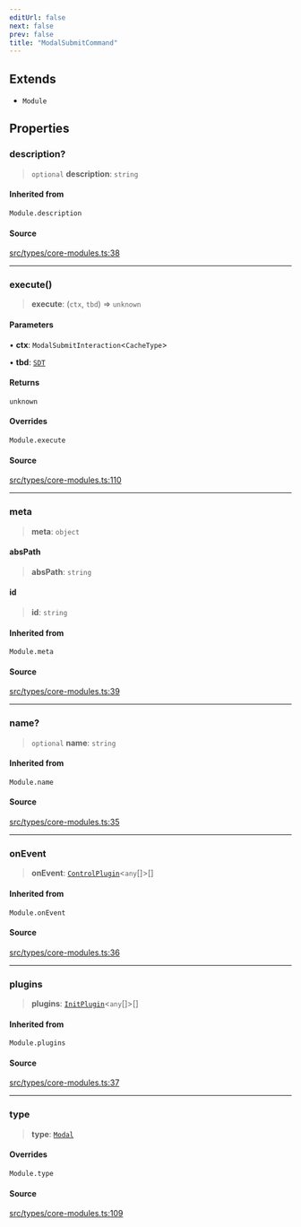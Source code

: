 ```yaml
---
editUrl: false
next: false
prev: false
title: "ModalSubmitCommand"
---
```


## Extends

- `Module`

## Properties

### description?

> `optional` **description**: `string`

#### Inherited from

`Module.description`

#### Source

[src/types/core-modules.ts:38](https://github.com/sern-handler/handler/blob/45665292ae99b70b419575eef2271e29523a30e0/src/types/core-modules.ts#L38)

***

### execute()

> **execute**: (`ctx`, `tbd`) => `unknown`

#### Parameters

• **ctx**: `ModalSubmitInteraction`\<`CacheType`\>

• **tbd**: [`SDT`](/v4/api/type-aliases/sdt/)

#### Returns

`unknown`

#### Overrides

`Module.execute`

#### Source

[src/types/core-modules.ts:110](https://github.com/sern-handler/handler/blob/45665292ae99b70b419575eef2271e29523a30e0/src/types/core-modules.ts#L110)

***

### meta

> **meta**: `object`

#### absPath

> **absPath**: `string`

#### id

> **id**: `string`

#### Inherited from

`Module.meta`

#### Source

[src/types/core-modules.ts:39](https://github.com/sern-handler/handler/blob/45665292ae99b70b419575eef2271e29523a30e0/src/types/core-modules.ts#L39)

***

### name?

> `optional` **name**: `string`

#### Inherited from

`Module.name`

#### Source

[src/types/core-modules.ts:35](https://github.com/sern-handler/handler/blob/45665292ae99b70b419575eef2271e29523a30e0/src/types/core-modules.ts#L35)

***

### onEvent

> **onEvent**: [`ControlPlugin`](/v4/api/interfaces/controlplugin/)\<`any`[]\>[]

#### Inherited from

`Module.onEvent`

#### Source

[src/types/core-modules.ts:36](https://github.com/sern-handler/handler/blob/45665292ae99b70b419575eef2271e29523a30e0/src/types/core-modules.ts#L36)

***

### plugins

> **plugins**: [`InitPlugin`](/v4/api/interfaces/initplugin/)\<`any`[]\>[]

#### Inherited from

`Module.plugins`

#### Source

[src/types/core-modules.ts:37](https://github.com/sern-handler/handler/blob/45665292ae99b70b419575eef2271e29523a30e0/src/types/core-modules.ts#L37)

***

### type

> **type**: [`Modal`](/v4/api/enumerations/commandtype/#modal)

#### Overrides

`Module.type`

#### Source

[src/types/core-modules.ts:109](https://github.com/sern-handler/handler/blob/45665292ae99b70b419575eef2271e29523a30e0/src/types/core-modules.ts#L109)
